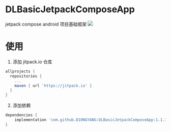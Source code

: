 # DLBasicJetpackComposeApp
jetpack compose android 项目基础框架
[![](https://jitpack.io/v/D10NGYANG/DLBasicJetpackComposeApp.svg)](https://jitpack.io/#D10NGYANG/DLBasicJetpackComposeApp)
# 使用
1. 添加 jitpack.io 仓库
```gradle 
allprojects {
  repositories {
    ...
    maven { url 'https://jitpack.io' }
  }
}
```
2. 添加依赖

```gradle
dependencies {
    implementation 'com.github.D10NGYANG:DLBasicJetpackComposeApp:1.1.3'
}
```
